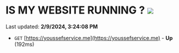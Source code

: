 # IS MY WEBSITE RUNNING ? [![](https://img.shields.io/static/v1?label=Sponsor&message=%E2%9D%A4&logo=GitHub&color=%23fe8e86)](https://github.com/sponsors/<username>)

Last updated: **2/9/2024, 3:24:08 PM**

- `GET` [https://youssefservice.me](https://youssefservice.me) - **Up** (192ms)
